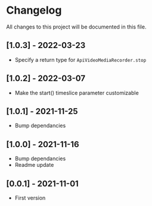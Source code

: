 # Changelog
All changes to this project will be documented in this file.

## [1.0.3] - 2022-03-23
- Specify a return type for `ApiVideoMediaRecorder.stop`
  
## [1.0.2] - 2022-03-07
- Make the start() timeslice parameter customizable

## [1.0.1] - 2021-11-25
- Bump dependancies
  
## [1.0.0] - 2021-11-16
- Bump dependancies
- Readme update
  
## [0.0.1] - 2021-11-01
- First version
